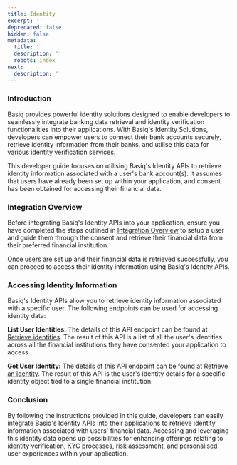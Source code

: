 ```yaml
---
title: Identity
excerpt: ''
deprecated: false
hidden: false
metadata:
  title: ''
  description: ''
  robots: index
next:
  description: ''
---
```

### Introduction

Basiq provides powerful identity solutions designed to enable developers to seamlessly integrate banking data retrieval and identity verification functionalities into their applications. With Basiq's Identity Solutions, developers can empower users to connect their bank accounts securely, retrieve identity information from their banks, and utilise this data for various identity verification services.

This developer guide focuses on utilising Basiq's Identity APIs to retrieve identity information associated with a user's bank account(s). It assumes that users have already been set up within your application, and consent has been obtained for accessing their financial data.

### Integration Overview

Before integrating Basiq's Identity APIs into your application, ensure you have completed the steps outlined in [Integration Overview](doc:integration-overview) to setup a user and guide them through the consent and retrieve their financial data from their preferred financial institution.

Once users are set up and their financial data is retrieved successfully, you can proceed to access their identity information using Basiq's Identity APIs.

### Accessing Identity Information

Basiq's Identity APIs allow you to retrieve identity information associated with a specific user. The following endpoints can be used for accessing identity data:

**List User Identities:** The details of this API endpoint can be found at [Retrieve identities](ref:getuseridentities). The result of this API is a list of all the user's identities across all the financial institutions they have consented your application to access

**Get User Identity:** The details of this API endpoint can be found at [Retrieve an identity](ref:getuseridentity). The result of this API is the user's identity details for a specific identity object tied to a single financial institution.

### Conclusion

By following the instructions provided in this guide, developers can easily integrate Basiq's Identity APIs into their applications to retrieve identity information associated with users' financial data. Accessing and leveraging this identity data opens up possibilities for enhancing offerings relating to identity verification, KYC processes, risk assessment, and personalised user experiences within your application.
